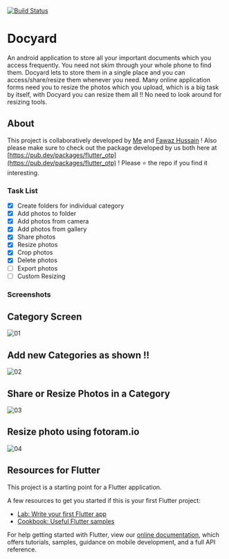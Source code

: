 [![Build Status](https://travis-ci.org/dwyl/esta.svg?branch=master)](https://travis-ci.org/dwyl/esta)

# Docyard

An android application to store all your important documents which you access frequently. You need not skim through your whole phone to find them. Docyard lets to store them in a single place and you can access/share/resize them whenever you need. Many online application forms need you to resize the photos which you upload, which is a big task by itself, with Docyard you can resize them all !! No need to look around for resizing tools.  

## About

This project is collaboratively developed by [Me](https://github.com/JerinFrancisA) and [Fawaz Hussain](https://github.com/fawazhussain) ! Also please make sure to check out the package developed by us both here at [https://pub.dev/packages/flutter_otp](https://pub.dev/packages/flutter_otp) ! Please :star: the repo if you find it interesting.

### Task List

- [x] Create folders for individual category
- [x] Add photos to folder 
- [x] Add photos from camera
- [x] Add photos from gallery
- [x] Share photos
- [x] Resize photos
- [x] Crop photos
- [x] Delete photos
- [ ] Export photos
- [ ] Custom Resizing

### Screenshots

## Category Screen

![01](https://user-images.githubusercontent.com/43045825/64152285-f7fd0700-ce49-11e9-8b01-2d84a17a326b.jpeg)




## Add new Categories as shown !!

![02](https://user-images.githubusercontent.com/43045825/64152287-f7fd0700-ce49-11e9-9c6c-74bf2b2c071b.jpeg)




## Share or Resize Photos in a Category

![03](https://user-images.githubusercontent.com/43045825/64152288-f8959d80-ce49-11e9-9135-7675392ba6e0.jpeg)




## Resize photo using fotoram.io

![04](https://user-images.githubusercontent.com/43045825/64152289-f8959d80-ce49-11e9-94e6-802049002743.jpeg)




## Resources for Flutter

This project is a starting point for a Flutter application.

A few resources to get you started if this is your first Flutter project:

- [Lab: Write your first Flutter app](https://flutter.dev/docs/get-started/codelab)
- [Cookbook: Useful Flutter samples](https://flutter.dev/docs/cookbook)

For help getting started with Flutter, view our
[online documentation](https://flutter.dev/docs), which offers tutorials,
samples, guidance on mobile development, and a full API reference.
